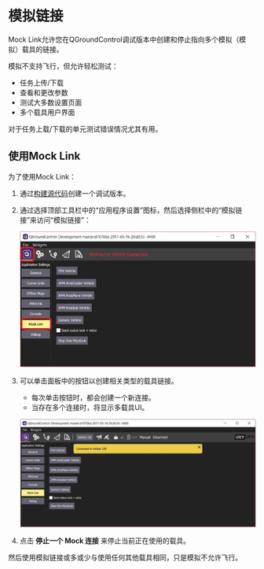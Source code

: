 # 模拟链接

Mock Link允许您在QGroundControl调试版本中创建和停止指向多个模拟（模拟）载具的链接。

模拟不支持飞行，但允许轻松测试：

- 任务上传/下载
- 查看和更改参数
- 测试大多数设置页面
- 多个载具用户界面

对于任务上载/下载的单元测试错误情况尤其有用。

## 使用Mock Link

为了使用Mock Link：

1. 通过[构建源代码](https://github.com/mavlink/qgroundcontrol#supported-builds)创建一个调试版本。

2. 通过选择顶部工具栏中的“应用程序设置”图标，然后选择侧栏中的“模拟链接”来访问“模拟链接”：

   ![](../../../assets/dev_tools/mocklink_waiting_for_connection.jpg)

3. 可以单击面板中的按钮以创建相关类型的载具链接。

   - 每次单击按钮时，都会创建一个新连接。
   - 当存在多个连接时，将显示多载具UI。

   ![](../../../assets/dev_tools/mocklink_connected.jpg)

4. 点击 **停止一个 Mock 连接** 来停止当前正在使用的载具。

然后使用模拟链接或多或少与使用任何其他载具相同，只是模拟不允许飞行。
